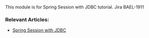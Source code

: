 This module is for Spring Session with JDBC tutorial.
Jira BAEL-1911

### Relevant Articles: 

- [Spring Session with JDBC](http://www.baeldung.com/spring-session-jdbc)
